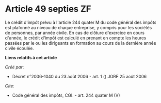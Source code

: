# Article 49 septies ZF

Le crédit d'impôt prévu à l'article 244 quater M du code général des impôts est plafonné au niveau de chaque entreprise, y
compris pour les sociétés de personnes, par année civile. En cas de clôture d'exercice en cours d'année, le crédit d'impôt
est calculé en prenant en compte les heures passées par le ou les dirigeants en formation au cours de la dernière année
civile écoulée.

**Liens relatifs à cet article**

_Créé par_:

  - Décret n°2006-1040 du 23 août 2006 - art. 1 () JORF 25 août 2006

_Cite_:

  - Code général des impôts, CGI. - art. 244 quater M (V)
